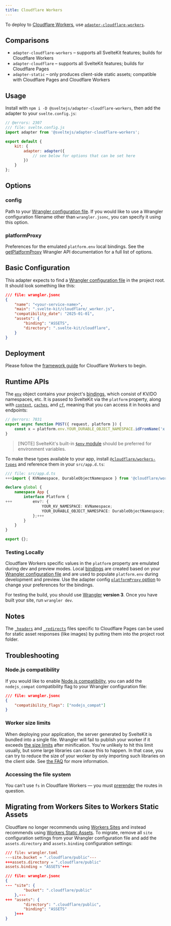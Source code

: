 ```yaml
---
title: Cloudflare Workers
---
```


To deploy to [Cloudflare Workers](https://workers.cloudflare.com/), use [`adapter-cloudflare-workers`](https://github.com/sveltejs/kit/tree/main/packages/adapter-cloudflare-workers).

## Comparisons

- `adapter-cloudflare-workers` – supports all SvelteKit features; builds for Cloudflare Workers
- `adapter-cloudflare` – supports all SvelteKit features; builds for Cloudflare Pages
- `adapter-static` – only produces client-side static assets; compatible with Cloudflare Pages and Cloudflare Workers

## Usage

Install with `npm i -D @sveltejs/adapter-cloudflare-workers`, then add the adapter to your `svelte.config.js`:

```js
// @errors: 2307
/// file: svelte.config.js
import adapter from '@sveltejs/adapter-cloudflare-workers';

export default {
	kit: {
		adapter: adapter({
			// see below for options that can be set here
		})
	}
};
```

## Options

### config

Path to your [Wrangler configuration file](https://developers.cloudflare.com/workers/wrangler/configuration/). If you would like to use a Wrangler configuration filename other than `wrangler.jsonc`, you can specify it using this option.

### platformProxy

Preferences for the emulated `platform.env` local bindings. See the [getPlatformProxy](https://developers.cloudflare.com/workers/wrangler/api/#parameters-1) Wrangler API documentation for a full list of options.

## Basic Configuration

This adapter expects to find a [Wrangler configuration file](https://developers.cloudflare.com/workers/configuration/sites/configuration/) in the project root. It should look something like this:

```json
/// file: wrangler.jsonc
{
	"name": "<your-service-name>",
	"main": ".svelte-kit/cloudflare/_worker.js",
	"compatibility_date": "2025-01-01",
	"assets": {
		"binding": "ASSETS",
		"directory": ".svelte-kit/cloudflare",
	}
}
```

## Deployment

Please follow the [framework guide](https://developers.cloudflare.com/workers/frameworks/framework-guides/svelte/) for Cloudflare Workers to begin.

## Runtime APIs

The [`env`](https://developers.cloudflare.com/workers/runtime-apis/fetch-event#parameters) object contains your project's [bindings](https://developers.cloudflare.com/workers/runtime-apis/bindings/), which consist of KV/DO namespaces, etc. It is passed to SvelteKit via the `platform` property, along with [`context`](https://developers.cloudflare.com/workers/runtime-apis/context/), [`caches`](https://developers.cloudflare.com/workers/runtime-apis/cache/), and [`cf`](https://developers.cloudflare.com/workers/runtime-apis/request/#incomingrequestcfproperties), meaning that you can access it in hooks and endpoints:

```js
// @errors: 7031
export async function POST({ request, platform }) {
	const x = platform.env.YOUR_DURABLE_OBJECT_NAMESPACE.idFromName('x');
}
```

> [!NOTE] SvelteKit's built-in [`$env` module]($env-static-private) should be preferred for environment variables.

To make these types available to your app, install [`@cloudflare/workers-types`](https://www.npmjs.com/package/@cloudflare/workers-types) and reference them in your `src/app.d.ts`:

```ts
/// file: src/app.d.ts
+++import { KVNamespace, DurableObjectNamespace } from '@cloudflare/workers-types';+++

declare global {
	namespace App {
		interface Platform {
+++			env?: {
				YOUR_KV_NAMESPACE: KVNamespace;
				YOUR_DURABLE_OBJECT_NAMESPACE: DurableObjectNamespace;
			};+++
		}
	}
}

export {};
```

### Testing Locally

Cloudflare Workers specific values in the `platform` property are emulated during dev and preview modes. Local [bindings](https://developers.cloudflare.com/workers/wrangler/configuration/#bindings) are created based on your [Wrangler configuration file](https://developers.cloudflare.com/workers/wrangler/) and are used to populate `platform.env` during development and preview. Use the adapter config [`platformProxy` option](#Options-platformProxy) to change your preferences for the bindings.

For testing the build, you should use [Wrangler](https://developers.cloudflare.com/workers/wrangler/) **version 3**. Once you have built your site, run `wrangler dev`.

## Notes

The [`_headers`](https://developers.cloudflare.com/pages/configuration/headers/) and [`_redirects`](https://developers.cloudflare.com/pages/configuration/redirects/) files specific to Cloudflare Pages can be used for static asset responses (like images) by putting them into the project root folder.

## Troubleshooting

### Node.js compatibility

If you would like to enable [Node.js compatibility](https://developers.cloudflare.com/workers/runtime-apis/nodejs/), you can add the `nodejs_compat` compatibility flag to your Wrangler configuration file:

```json
/// file: wrangler.jsonc
{
	"compatibility_flags": ["nodejs_compat"]
}
```

### Worker size limits

When deploying your application, the server generated by SvelteKit is bundled into a single file. Wrangler will fail to publish your worker if it exceeds [the size limits](https://developers.cloudflare.com/workers/platform/limits/#worker-size) after minification. You're unlikely to hit this limit usually, but some large libraries can cause this to happen. In that case, you can try to reduce the size of your worker by only importing such libraries on the client side. See [the FAQ](./faq#How-do-I-use-a-client-side-library-accessing-document-or-window) for more information.

### Accessing the file system

You can't use `fs` in Cloudflare Workers — you must [prerender](page-options#prerender) the routes in question.

## Migrating from Workers Sites to Workers Static Assets

Cloudflare no longer recommends using [Workers Sites](https://developers.cloudflare.com/workers/configuration/sites/configuration/) and instead recommends using [Workers Static Assets](https://developers.cloudflare.com/workers/static-assets/). To migrate, remove all `site` configuration settings from your Wrangler configuration file and add the `assets.directory` and `assets.binding` configuration settings:

```toml
/// file: wrangler.toml
---site.bucket = ".cloudflare/public"---
+++assets.directory = ".cloudflare/public"
assets.binding = "ASSETS"+++
```

```json
/// file: wrangler.jsonc
{
---	"site": {
		"bucket": ".cloudflare/public"
	},---
+++	"assets": {
		"directory": ".cloudflare/public",
		"binding": "ASSETS"
	}+++
}
```
